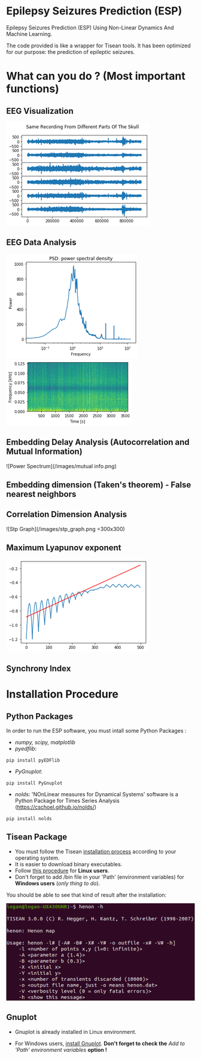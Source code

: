 # Epilepsy Seizures Prediction (ESP)
Epilepsy Seizures Prediction (ESP) Using Non-Linear Dynamics And Machine Learning.

The code provided is like a wrapper for Tisean tools. It has been optimized for our purpose: the prediction of epileptic seizures.

# What can you do ? (Most important functions)

## EEG Visualization 

![Data Visualization](/images/all_data_skull.png)

## EEG Data Analysis

![Power Spectrum](/images/power_spectrum.png)
![Spectogram](/images/spectogram.png)

## Embedding Delay Analysis (Autocorrelation and Mutual Information)

![Power Spectrum](/images/mutual info.png)

## Embedding dimension (Taken's theorem) - False nearest neighbors

## Correlation Dimension Analysis

![Stp Graph](/images/stp_graph.png =300x300)

## Maximum Lyapunov exponent

![Maximum Lyapunov Exponent](/images/lyap.png)

## Synchrony Index

# Installation Procedure

## Python Packages

In order to run the ESP software, you must intall some Python Packages :

- _numpy, scipy, matplotlib_
- _pyedflib_:
```
pip install pyEDFlib
```
- _PyGnuplot_:
```
pip install PyGnuplot
```
- _nolds_: 'NOnLinear measures for Dynamical Systems' software is a Python Package for Times Series Analysis (https://cschoel.github.io/nolds/)
```
pip install nolds
```
## Tisean Package

- You must follow the Tisean [installation process](https://www.pks.mpg.de/~tisean/archive_3.0.0.html) according to your operating system. 
- It is easier to download binary executables. 
- Follow [this procedure](https://www.pks.mpg.de/~tisean/Tisean_3.0.1/index.html) for **Linux users**.
- Don't forget to add /bin file in your 'Path' (environment variables) for **Windows users** (_only thing to do_).

You should be able to see that kind of result after the installation:

![Henon -h shell command](/images/install_Tisean.png)

## Gnuplot

- Gnuplot is already installed in Linux environment. 

- For Windows users, [install Gnuplot](https://sourceforge.net/projects/gnuplot/files/). 
**Don't forget to check the** _Add to 'Path' environment variables_ **option !**
